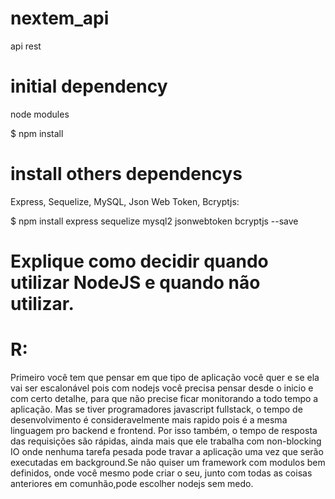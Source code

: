 # nextem_api
api rest 

# initial dependency
node modules

$ npm install 

# install others dependencys 
Express, Sequelize, MySQL, Json Web Token, Bcryptjs:

$ npm install express sequelize mysql2 jsonwebtoken bcryptjs --save


# Explique como decidir quando utilizar NodeJS e quando não utilizar.
# R: 
Primeiro você tem que pensar em que tipo de aplicação você quer e se ela vai ser escalonável pois com nodejs você precisa pensar desde o inicio e com certo detalhe, para que não precise ficar monitorando a todo tempo a aplicação. Mas se tiver programadores javascript fullstack, o tempo de desenvolvimento é consideravelmente mais rapido pois é a mesma linguagem pro backend e frontend. Por isso também, o tempo de resposta das requisições são rápidas, ainda mais que ele trabalha com non-blocking IO onde nenhuma tarefa pesada pode travar a aplicação uma vez que serão executadas em background.Se não quiser um framework com modulos bem definidos, onde você mesmo pode criar o seu, junto com todas as coisas anteriores em
comunhão,pode escolher nodejs sem medo.
